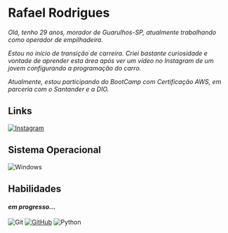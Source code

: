 # Rafael Rodrigues 

*Olá, tenho 29 anos, morador de Guarulhos-SP, atualmente trabalhando como operador de empilhadeira.*
 
 *Estou no início de transição de carreira. Criei bastante curiosidade e vontade de aprender esta área após ver um vídeo no Instagram de um jovem configurando a programação do carro.*

 *Atualmente, estou participando do BootCamp com Certificação AWS, em parceria com o Santander e a DIO.*
 

## Links 
[![Instagram](https://img.shields.io/badge/Instagram-800?style=for-the-badge&logo=instagram)](https://www.instagram.com/_rafaeelrodrigues)


## Sistema Operacional
![Windows](https://img.shields.io/badge/Windows-059?style=for-the-badge&logo=windows&logoColor=2CA5E0)


## Habilidades  

#### *em progresso...*

![Git](https://img.shields.io/badge/GIT-E44C30?style=for-the-badge&logo=git&logoColor=white)
[![GitHub](https://img.shields.io/badge/GitHub-100000?style=for-the-badge&logo=github&logoColor=white)](https://github.com/Rafainline)
![Python](https://img.shields.io/badge/Python-005?style=for-the-badge&logo=python)

